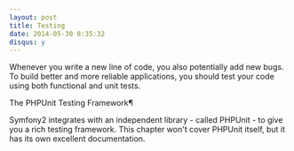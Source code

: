 ```yaml
---
layout: post
title: Testing
date: 2014-05-30 8:35:32
disqus: y
---
```


Whenever you write a new line of code, you also potentially add new bugs. To build better and more reliable applications, you should test your code using both functional and unit tests.

The PHPUnit Testing Framework¶

Symfony2 integrates with an independent library - called PHPUnit - to give you a rich testing framework. This chapter won't cover PHPUnit itself, but it has its own excellent documentation.

